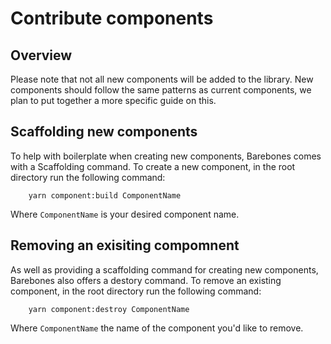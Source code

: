 # Contribute components 

## Overview

Please note that not all new components will be added to the library. New components should follow the same patterns as current components, we plan to put together a more specific guide on this.

## Scaffolding new components

To help with boilerplate when creating new components, Barebones comes with a Scaffolding command. To create a new component, in the root directory run the following command:

```
    yarn component:build ComponentName
```

Where `ComponentName` is your desired component name.

## Removing an exisiting compomnent

As well as providing a scaffolding command for creating new components, Barebones also offers a destory command. To remove an existing component, in the root directory run the following command:

```
    yarn component:destroy ComponentName
```

Where `ComponentName` the name of the component you'd like to remove.